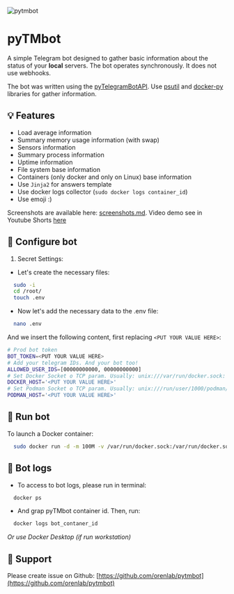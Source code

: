 ![pytmbot](https://socialify.git.ci/orenlab/pytmbot/image?description=1&forks=1&issues=1&language=1&name=1&owner=1&pattern=Floating%20Cogs&pulls=1&stargazers=1&theme=Auto)

# pyTMbot

A simple Telegram bot designed to gather basic information about the status of your **local** servers. The bot operates
synchronously. It does not use webhooks.

The bot was written using the [pyTelegramBotAPI](https://github.com/eternnoir/pyTelegramBotAPI).
Use [psutil](https://github.com/giampaolo/psutil) and [docker-py](https://github.com/docker/docker-py) libraries for
gather information.

## 💡 Features

- Load average information
- Summary memory usage information (with swap)
- Sensors information
- Summary process information
- Uptime information
- File system base information
- Containers (only docker and only on Linux) base information
- Use `Jinja2` for answers template
- Use docker logs collector (`sudo docker logs container_id`)
- Use emoji :)

Screenshots are available here: [screenshots.md](docs/screenshots.md).
Video demo see in Youtube Shorts [here](https://youtube.com/shorts/81RE_PNjxLQ?feature=shared)

## 🧪 Configure bot

1. Secret Settings:

- Let's create the necessary files:

```bash
  sudo -i
  cd /root/
  touch .env
```

- Now let's add the necessary data to the .env file:

```bash
  nano .env
```

And we insert the following content, first replacing `<PUT YOUR VALUE HERE>`:

```bash
# Prod bot token
BOT_TOKEN=<PUT YOUR VALUE HERE>
# Add your telegram IDs. And your bot too!
ALLOWED_USER_IDS=[00000000000, 00000000000]
# Set Docker Socket o TCP param. Usually: unix:///var/run/docker.sock: 
DOCKER_HOST='<PUT YOUR VALUE HERE>'
# Set Podman Socket o TCP param. Usually: unix:///run/user/1000/podman/podman.sock 
PODMAN_HOST='<PUT YOUR VALUE HERE>'
```

## 🔌 Run bot

To launch a Docker container:

```bash
  sudo docker run -d -m 100M -v /var/run/docker.sock:/var/run/docker.sock:ro -v /root/.env:/opt/pytmbot/.env:ro --restart=always --name=pytmbot --pid=host --security-opt=no-new-privileges orenlab/pytmbot:latest
```

## 🚀 Bot logs

- To access to bot logs, please run in terminal:

```bash
  docker ps
```

- And grap pyTMbot container id. Then, run:

```bash
  docker logs bot_contaner_id
```

_Or use Docker Desktop (if run workstation)_

## 👾 Support

Please create issue on Github: [https://github.com/orenlab/pytmbot](https://github.com/orenlab/pytmbot)